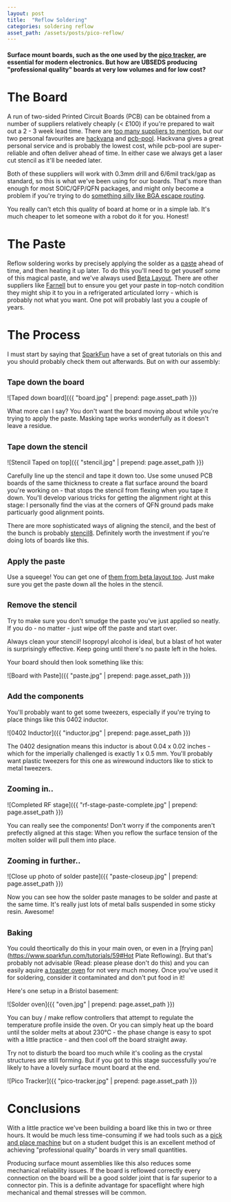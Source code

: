 ```yaml
---
layout: post
title:  "Reflow Soldering"
categories: soldering reflow
asset_path: /assets/posts/pico-reflow/
---
```


#### Surface mount boards, such as the one used by the [pico tracker](/pico-tracker/balloon/2014/08/01/pico-tracker.html), are essential for modern electronics. But how are UBSEDS producing "professional quality" boards at very low volumes and for low cost?

<!-- more -->

# The Board

A run of two-sided Printed Circuit Boards (PCB) can be obtained from a number of suppliers relatively cheaply (< £100) if you're prepared to wait out a 2 - 3 week lead time. There are [too many suppliers to mention](https://wiki.london.hackspace.org.uk/view/Guides:PCB_Fabrication#Fab_Houses), but our two personal favourites are [hackvana](http://www.hackvana.com/store/) and [pcb-pool](http://www.pcb-pool.com/ppuk/index.html). Hackvana gives a great personal service and is probably the lowest cost, while pcb-pool are super-reliable and often deliver ahead of time. In either case we always get a laser cut stencil as it'll be needed later.

Both of these suppliers will work with 0.3mm drill and 6/6mil track/gap as standard, so this is what we've been using for our boards. That's more than enough for most SOIC/QFP/QFN packages, and might only become a problem if you're trying to do [something silly like BGA escape routing](http://hforsten.com/making-embedded-linux-computer.html).

You really can't etch this quality of board at home or in a simple lab. It's much cheaper to let someone with a robot do it for you. Honest!

# The Paste

Reflow soldering works by precisely applying the solder as a [paste](http://en.wikipedia.org/wiki/Solder_paste) ahead of time, and then heating it up later. To do this you'll need to get youself some of this magical paste, and we've always used [Beta Layout](http://www.beta-estore.com/rkuk/order_product_details.html?wg=1&p=18). There are other suppliers like [Farnell](http://uk.farnell.com/jsp/search/browse.jsp?N=203806) but to ensure you get your paste in top-notch condition they might ship it to you in a refrigerated articulated lorry - which is probably not what you want. One pot will probably last you a couple of years.

# The Process

I must start by saying that [SparkFun](https://www.sparkfun.com/tutorials/category/2) have a set of great tutorials on this and you should probably check them out afterwards. But on with our assembly:

## <small>Tape down the board</small>

![Taped down board]({{ "board.jpg" | prepend: page.asset_path }})

What more can I say? You don't want the board moving about while you're trying to apply the paste. Masking tape works wonderfully as it doesn't leave a residue.

## <small>Tape down the stencil</small>

![Stencil Taped on top]({{ "stencil.jpg" | prepend: page.asset_path }})

Carefully line up the stencil and tape it down too. Use some unused PCB boards of the same thickness to create a flat surface around the board you're working on - that stops the stencil from flexing when you tape it down. You'll develop various tricks for getting the alignment right at this stage: I personally find the vias at the corners of QFN ground pads make particuarly good alignment points.

There are more sophisticated ways of aligning the stencil, and the best of the bunch is probably [stencil8](http://www.hoektronics.com/2012/10/27/super-simple-smt-stencil8/). Definitely worth the investment if you're doing lots of boards like this.

## <small>Apply the paste</small>

Use a squeege! You can get one of [them from beta layout too](http://www.beta-estore.com/rkuk/order_product_details.html?wg=1&p=23). Just make sure you get the paste down all the holes in the stencil.

## <small>Remove the stencil</small>

Try to make sure you don't smudge the paste you've just applied so neatly. If you do - no matter - just wipe off the paste and start over.

Always clean your stencil! Isopropyl alcohol is ideal, but a blast of hot water is surprisingly effective. Keep going until there's no paste left in the holes.

Your board should then look something like this:

![Board with Paste]({{ "paste.jpg" | prepend: page.asset_path }})

## <small>Add the components</small>

You'll probably want to get some tweezers, especially if you're trying to place things like this 0402 inductor.

![0402 Inductor]({{ "inductor.jpg" | prepend: page.asset_path }})

The 0402 designation means this inductor is about 0.04 x 0.02 inches - which for the imperially challenged is exactly 1 x 0.5 mm. You'll probably want plastic tweezers for this one as wirewound inductors like to stick to metal tweezers.

## <small>Zooming in..</small>

![Completed RF stage]({{ "rf-stage-paste-complete.jpg" | prepend: page.asset_path }})

You can really see the components! Don't worry if the components aren't prefectly aligned at this stage: When you reflow the surface tension of the molten solder will pull them into place.

## <small>Zooming in further..</small>

![Close up photo of solder paste]({{ "paste-closeup.jpg" | prepend: page.asset_path }})

Now you can see how the solder paste manages to be solder and paste at the same time. It's really just lots of metal balls suspended in some sticky resin. Awesome!

## <small>Baking</small>

You could theortically do this in your main oven, or even in a [frying pan](https://www.sparkfun.com/tutorials/59#Hot Plate Reflowing). But that's probably not advisable (Read: please please don't do this) and you can easily aquire [a toaster oven](http://www.amazon.co.uk/s/ref=nb_sb_noss?url=search-alias%3Daps&field-keywords=toaster+oven) for not very much money. Once you've used it for soldering, consider it contaminated and don't put food in it!

Here's one setup in a Bristol basement:

![Solder oven]({{ "oven.jpg" | prepend: page.asset_path }})

You can buy / make reflow controllers that attempt to regulate the temperature profile inside the oven. Or you can simply heat up the board until the solder melts at about 230°C - the phase change is easy to spot with a little practice - and then cool off the board straight away.

Try not to disturb the board too much while it's cooling as the crystal structures are still forming. But if you got to this stage successfully you're likely to have a lovely surface mount board at the end.

![Pico Tracker]({{ "pico-tracker.jpg" | prepend: page.asset_path }})

# Conclusions

With a little practice we've been building a board like this in two or three hours. It would be much less time-consuming if we had tools such as a [pick and place machine](http://en.wikipedia.org/wiki/SMT_placement_equipment) but on a student budget this is an excellent method of achieving "professional quality" boards in very small quantities.

Producing surface mount assemblies like this also reduces some mechanical reliability issues. If the board is reflowed correctly every connection on the board will be a good solder joint that is far superior to a connector pin. This is a definite advantage for spaceflight where high mechanical and themal stresses will be common.
